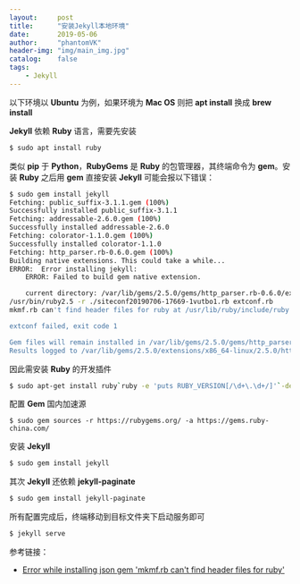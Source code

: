 ```yaml
---
layout:     post
title:      "安装Jekyll本地环境"
date:       2019-05-06
author:     "phantomVK"
header-img: "img/main_img.jpg"
catalog:    false
tags:
    - Jekyll
---
```


以下环境以 __Ubuntu__ 为例，如果环境为 __Mac OS__ 则把 __apt install__ 换成 __brew install__

__Jekyll__ 依赖 __Ruby__ 语言，需要先安装

```bash
$ sudo apt install ruby
```

类似 __pip__ 于 __Python__，__RubyGems__ 是 __Ruby__ 的包管理器，其终端命令为 __gem__。安装 __Ruby__ 之后用 __gem__ 直接安装 __Jekyll__ 可能会报以下错误：

```bash
$ sudo gem install jekyll 
Fetching: public_suffix-3.1.1.gem (100%)
Successfully installed public_suffix-3.1.1
Fetching: addressable-2.6.0.gem (100%)
Successfully installed addressable-2.6.0
Fetching: colorator-1.1.0.gem (100%)
Successfully installed colorator-1.1.0
Fetching: http_parser.rb-0.6.0.gem (100%)
Building native extensions. This could take a while...
ERROR:  Error installing jekyll:
	ERROR: Failed to build gem native extension.

    current directory: /var/lib/gems/2.5.0/gems/http_parser.rb-0.6.0/ext/ruby_http_parser
/usr/bin/ruby2.5 -r ./siteconf20190706-17669-1vutbo1.rb extconf.rb
mkmf.rb can't find header files for ruby at /usr/lib/ruby/include/ruby.h

extconf failed, exit code 1

Gem files will remain installed in /var/lib/gems/2.5.0/gems/http_parser.rb-0.6.0 for inspection.
Results logged to /var/lib/gems/2.5.0/extensions/x86_64-linux/2.5.0/http_parser.rb-0.6.0/gem_make.out
```

因此需安装 __Ruby__ 的开发插件

```bash
$ sudo apt-get install ruby`ruby -e 'puts RUBY_VERSION[/\d+\.\d+/]'`-dev
```

配置 __Gem__ 国内加速源

```shell
$ sudo gem sources -r https://rubygems.org/ -a https://gems.ruby-china.com/
```

安装 __Jekyll__

```bash
$ sudo gem install jekyll
```

其次 __Jekyll__ 还依赖 __jekyll-paginate__

```bash
$ sudo gem install jekyll-paginate
```

所有配置完成后，终端移动到目标文件夹下启动服务即可

```bash
$ jekyll serve
```

参考链接：

- [Error while installing json gem 'mkmf.rb can't find header files for ruby'](https://stackoverflow.com/q/20559255/8750399)